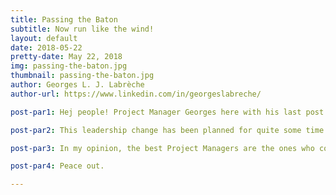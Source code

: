 ```yaml
---
title: Passing the Baton
subtitle: Now run like the wind!
layout: default
date: 2018-05-22
pretty-date: May 22, 2018
img: passing-the-baton.jpg
thumbnail: passing-the-baton.jpg
author: Georges L. J. Labrèche
author-url: https://www.linkedin.com/in/georgeslabreche/

post-par1: Hej people! Project Manager Georges here with his last post as a Project Manager! That's right, now that the Critical Design has been submitted it is time for more capable leadership to take this baby into the next level and actually build it. Plus, I suspect the team is getting a bit weary of me assigning them tasks like hot potatoes fresh out of the oven. Change is good! Who is the new PM, you ask? Drumroll... Natalie Lawton!

post-par2: This leadership change has been planned for quite some time actually. More precisely, since I found out that I wasn't going to be able to be physically present at our Space Campus home base in Kiruna during the very exciting Experiment Building and Testing phase of the project. I leave at the end of this month and won't be back to Space Campus until early October, just a few weeks prior our launch window. There are several ways I can still contribute remotely, notably with documentation, outreach, assisting our new fearless leader, and hopefully I can team up with Ansyar and Gustav with software development efforts.

post-par3: In my opinion, the best Project Managers are the ones who continuously aims to make themselves redundant. I definitely got a lot of help from Natalie in this aspect where she's basically been acting as a Deputy Project Manager for quite some time now. Because of this, the transition is happening quite smoothly and I'm sure the team will do a fantastic job supporting her leadership. Got Natalie! Go Team!

post-par4: Peace out. 

---
```

